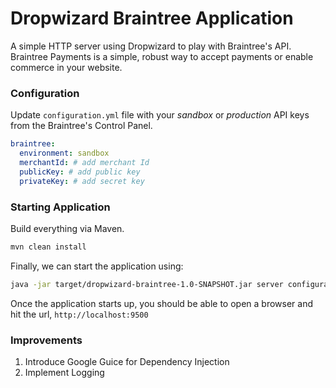 # Dropwizard Braintree Application

A simple HTTP server using Dropwizard to play with Braintree's API. Braintree Payments is a simple, robust way to accept payments or enable commerce in your website.

### Configuration

Update `configuration.yml` file with your *sandbox* or *production* API keys from the Braintree's Control Panel.

```yml
braintree:
  environment: sandbox
  merchantId: # add merchant Id
  publicKey: # add public key
  privateKey: # add secret key
```

### Starting Application

Build everything via Maven.

```bash
mvn clean install
```

Finally, we can start the application using:

```bash
java -jar target/dropwizard-braintree-1.0-SNAPSHOT.jar server configuration.yml
```

Once the application starts up, you should be able to open a browser and hit the url, `http://localhost:9500`

### Improvements
1. Introduce Google Guice for Dependency Injection
2. Implement Logging
